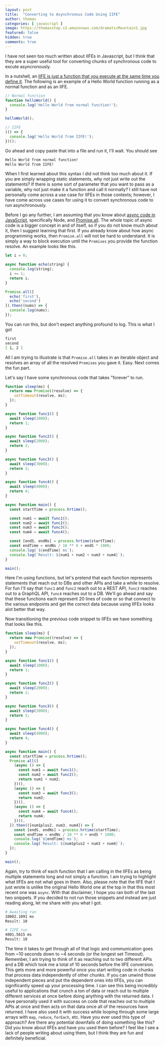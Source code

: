 ```yaml
---
layout: post
title:  "Converting to Asynchronous Code Using IIFE"
author: thomas
categories: [ javascript ]
image: https://thomasstep.s3.amazonaws.com/dramaticMountain1.jpg
featured: false
hidden: true
comments: true
---
```

I have not seen too much written about IIFEs in Javascript, but I think that they are a super useful tool for converting chunks of synchronous code to excute asyncronously.

In a nutshell, an [IIFE is just a function that you execute at the same time you define it](https://developer.mozilla.org/en-US/docs/Glossary/IIFE).
The following is an example of a Hello World function running as a normal function and as an IIFE.

```javascript
// Normal function
function helloWorld() {
  console.log('Hello World from normal function!');
}

helloWorld();

// IIFE
(() => {
  console.log('Hello World from IIFE!');
})();
```

Go ahead and copy paste that into a file and run it, I'll wait.
You should see
```bash
Hello World from normal function!
Hello World from IIFE!
```

When I first learned about this syntax I did not think too much about it.
If you are simply wrapping static statements, why not just write out the statements?
If there is some sort of parameter that you want to pass as a variable, why not just make it a function and call it normally?
I still have not personally come across a use case for IIFEs in those contexts; however, I have come across use cases for using it to convert synchronous code to run asynchronously.

Before I go any further, I am assuming that you know about [async code in JavaScript](https://developer.mozilla.org/en-US/docs/Learn/JavaScript/Asynchronous/Async_await), specifically Node, and [Promise.all](https://developer.mozilla.org/en-US/docs/Web/JavaScript/Reference/Global_Objects/Promise/all).
The whole topic of async code is a bigger concept in and of itself, so if you do not know much about it, then I suggest learning that first.
If you already know about how async programming works, then `Promise.all` will not be hard to understand.
It is simply a way to block execution until the `Promises` you provide the function resolve.
An example looks like this.

```javascript
let i = 0;

async function echo(string) {
  console.log(string);
  i += 1;
  return i;
}

Promise.all([
  echo('first'),
  echo('second')
]).then((nums) => {
  console.log(nums);
});
```

You can run this, but don't expect anything profound to log.
This is what I got

```bash
first
second
[ 1, 2 ]
```

All I am trying to illustrate is that `Promise.all` takes in an iterable object and resolves an array of all the resolved `Promises` you gave it.
Easy.
Next comes the fun part.

Let's say I have some synchronous code that takes "forever" to run.

```javascript
function sleep(ms) {
  return new Promise((resolve) => {
    setTimeout(resolve, ms);
  });
}

async function func1() {
  await sleep(1000);
  return 1;
}

async function func2() {
  await sleep(2000);
  return 2;
}

async function func3() {
  await sleep(3000);
  return 3;
}

async function func4() {
  await sleep(4000);
  return 4;
}

async function main() {
  const startTime = process.hrtime();

  const num1 = await func1();
  const num2 = await func2();
  const num3 = await func3();
  const num4 = await func4();

  const [endS, endNs] = process.hrtime(startTime);
  const endTime = endNs / 10 ** 6 + endS * 1000;
  console.log(`${endTime} ms`);
  console.log(`Result: ${num1 + num2 + num3 + num4}`);
}

main();
```

Here I'm using functions, but let's pretend that each function represents statements that reach out to DBs and other APIs and take a while to resolve.
For fun I'll say that `func1` and `func2` reach out to a REST API, `func3` reaches out to a GraphQL API, `func4` reaches out to a DB.
We'll go ahead and say that these functions each represent 20 lines of code or so that connect to the various endpoints and get the correct data because using IIFEs looks alot better that way.

Now transitioning the previous code snippet to IIFEs we have something that looks like this.

```javascript
function sleep(ms) {
  return new Promise((resolve) => {
    setTimeout(resolve, ms);
  });
}

async function func1() {
  await sleep(1000);
  return 1;
}

async function func2() {
  await sleep(2000);
  return 2;
}

async function func3() {
  await sleep(3000);
  return 3;
}

async function func4() {
  await sleep(4000);
  return 4;
}

async function main() {
  const startTime = process.hrtime();
  Promise.all([
    (async () => {
      const num1 = await func1();
      const num2 = await func2();
      return num1 + num2;
    })(),
    (async () => {
      const num3 = await func3();
      return num3;
    })(),
    (async () => {
      const num4 = await func4();
      return num4;
    })(),
  ]).then(([num1plus2, num3, num4]) => {
    const [endS, endNs] = process.hrtime(startTime);
    const endTime = endNs / 10 ** 6 + endS * 1000;
    console.log(`${endTime} ms`);
    console.log(`Result: ${num1plus2 + num3 + num4}`);
  });
}

main();
```

Again, try to think of each function that I am calling in the IIFEs as being multiple statements long and not simply a function.
I am trying to highlight what IIFEs are not what goes in them.
Also, please note that the IIFE that I just wrote is unlike the original Hello World one at the top in that this most recent one was `async`.
With that disclaimer, I hope you ran both of the last two snippets.
If you decided to not run those snippets and instead are just reading along, let me share with you what I got.

```bash
# Awaiting run
10002.1091 ms
Result: 10

# IIFE run
4001.5615 ms
Result: 10
```

The time it takes to get through all of that logic and communication goes from ~10 seconds down to ~4 seconds (or the longest set Timeout).
Remember, I am trying to think of it as reaching out to two different APIs and a DB which took me a total of 10 seconds before the IIFE conversion.
This gets more and more powerful once you start writing code in chunks that process data independently of other chunks.
If you can unwind those independent pieces and put the dependent ones into IIFEs, you can significantly speed up your processing time.
I can see this being incredibly useful to applications that crunch a ton of data or reach out to multiple different services at once before doing anything with the returned data.
I have personally used it with success on code that reaches out to multiple APIs at once and then acts on that data once all of the resources have returned.
I have also used it with success while looping through some large arrays with `map`, `reduce`, `forEach`, etc.
Have you ever used this type of approach?
Are there any potential downfalls of doing something like this?
Did you know about IIFEs and have you used them before?
I feel like I see a lack of people writing about using them, but I think they are fun and definitely beneficial.
